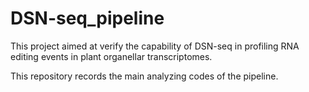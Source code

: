# DSN-seq_pipeline

This project aimed at verify the capability of DSN-seq in profiling RNA editing events in plant organellar transcriptomes.

This repository records the main analyzing codes of the pipeline.